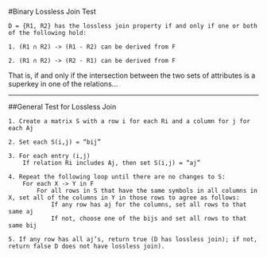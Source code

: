 #Binary Lossless Join Test

```
D = {R1, R2} has the lossless join property if and only if one or both of the following hold:

1. (R1 ∩ R2) -> (R1 - R2) can be derived from F

2. (R1 ∩ R2) -> (R2 - R1) can be derived from F
```

That is, if and only if the intersection between the two sets of attributes is a superkey in one of the relations…

***

##General Test for Lossless Join

```
1. Create a matrix S with a row i for each Ri and a column for j for each Aj

2. Set each S(i,j) = “bij”

3. For each entry (i,j)
    If relation Ri includes Aj, then set S(i,j) = “aj”

4. Repeat the following loop until there are no changes to S:
    For each X -> Y in F
        For all rows in S that have the same symbols in all columns in X, set all of the columns in Y in those rows to agree as follows:
            If any row has aj for the columns, set all rows to that same aj
            If not, choose one of the bijs and set all rows to that same bij

5. If any row has all aj’s, return true (D has lossless join); if not, return false D does not have lossless join).
```